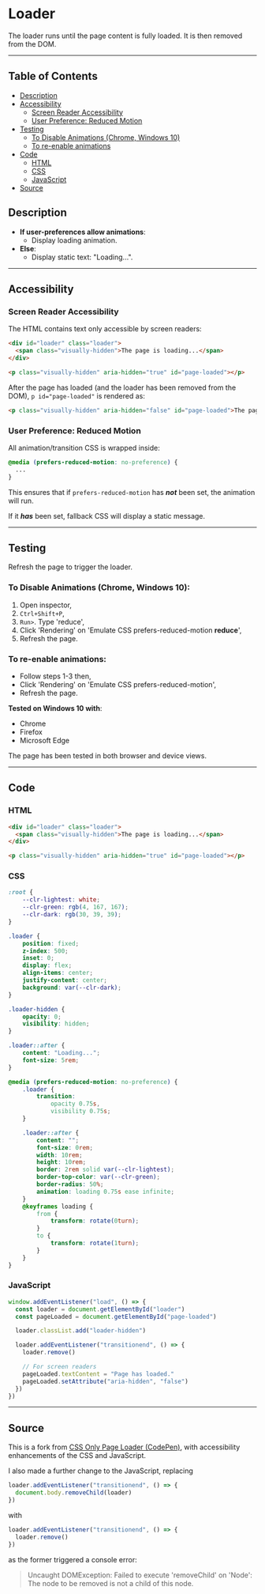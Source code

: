 # Loader

The loader runs until the page content is fully loaded. It is then removed from the DOM.

---

## Table of Contents

- [Description](#description)
- [Accessibility](#accessibility)
  - [Screen Reader Accessibility](#screen-reader-accessibility)
  - [User Preference: Reduced Motion](#user-preference-reduced-motion)
- [Testing](#testing)
  - [To Disable Animations (Chrome, Windows 10)](#to-disable-animations-chrome-windows-10)
  - [To re-enable animations](#to-re-enable-animations)
- [Code](#code)
  - [HTML](#html)
  - [CSS](#css)
  - [JavaScript](#javascript)
- [Source](#source)

## Description

- **If user-preferences allow animations**:
  - Display loading animation.
- **Else**:
  - Display static text: "Loading...".

---

## Accessibility

### Screen Reader Accessibility

The HTML contains text only accessible by screen readers:

```HTML
<div id="loader" class="loader">
  <span class="visually-hidden">The page is loading...</span>
</div>

<p class="visually-hidden" aria-hidden="true" id="page-loaded"></p>
```

After the page has loaded (and the loader has been removed from the DOM), `p id="page-loaded"` is rendered as:

```HTML
<p class="visually-hidden" aria-hidden="false" id="page-loaded">The page has loaded.</p>
```

### User Preference: Reduced Motion

All animation/transition CSS is wrapped inside:

```CSS
@media (prefers-reduced-motion: no-preference) {
  ...
}
```

This ensures that if `prefers-reduced-motion` has _**not**_ been set, the animation will run.

If it _**has**_ been set, fallback CSS will display a static message.

---

## Testing

Refresh the page to trigger the loader.

### To Disable Animations (Chrome, Windows 10):

1. Open inspector,
2. `Ctrl+Shift+P`,
3. `Run>`. Type 'reduce',
4. Click 'Rendering' on 'Emulate CSS prefers-reduced-motion <b>reduce</b>',
5. Refresh the page.

### To re-enable animations:

- Follow steps 1-3 then,
- Click 'Rendering' on 'Emulate CSS prefers-reduced-motion',
- Refresh the page.

**Tested on Windows 10 with**:

- Chrome
- Firefox
- Microsoft Edge

The page has been tested in both browser and device views.

---

## Code

### HTML

```HTML
<div id="loader" class="loader">
  <span class="visually-hidden">The page is loading...</span>
</div>

<p class="visually-hidden" aria-hidden="true" id="page-loaded"></p>
```

### CSS

```CSS
:root {
    --clr-lightest: white;
    --clr-green: rgb(4, 167, 167);
    --clr-dark: rgb(30, 39, 39);
}

.loader {
    position: fixed;
    z-index: 500;
    inset: 0;
    display: flex;
    align-items: center;
    justify-content: center;
    background: var(--clr-dark);
}

.loader-hidden {
    opacity: 0;
    visibility: hidden;
}

.loader::after {
    content: "Loading...";
    font-size: 5rem;
}

@media (prefers-reduced-motion: no-preference) {
    .loader {
        transition:
            opacity 0.75s,
            visibility 0.75s;
    }

    .loader::after {
        content: "";
        font-size: 0rem;
        width: 10rem;
        height: 10rem;
        border: 2rem solid var(--clr-lightest);
        border-top-color: var(--clr-green);
        border-radius: 50%;
        animation: loading 0.75s ease infinite;
    }
    @keyframes loading {
        from {
            transform: rotate(0turn);
        }
        to {
            transform: rotate(1turn);
        }
    }
}
```

### JavaScript

```JavaScript
window.addEventListener("load", () => {
  const loader = document.getElementById("loader")
  const pageLoaded = document.getElementById("page-loaded")

  loader.classList.add("loader-hidden")

  loader.addEventListener("transitionend", () => {
    loader.remove()

    // For screen readers
    pageLoaded.textContent = "Page has loaded."
    pageLoaded.setAttribute("aria-hidden", "false")
  })
})
```

---

## Source

This is a fork from [CSS Only Page Loader (CodePen)](https://codepen.io/dcode-software/pen/rNYGdeg), with accessibility enhancements of the CSS and JavaScript.

I also made a further change to the JavaScript, replacing

```JavaScript
loader.addEventListener("transitionend", () => {
  document.body.removeChild(loader)
})
```

with

```JavaScript
loader.addEventListener("transitionend", () => {
  loader.remove()
})
```

as the former triggered a console error:

> Uncaught DOMException: Failed to execute 'removeChild' on 'Node': The node to be removed is not a child of this node.
